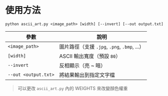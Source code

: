 # 使用方法
```
python ascii_art.py <image_path> [width] [--invert] [--out output.txt]
```

| 參數                   | 說明                                   |
| -------------------- | ------------------------------------ |
| `<image_path>`       | 圖片路徑（支援 `.jpg`, `.png`, `.bmp`, ...） |
| `[width]`            | ASCII 輸出寬度（預設 `80`）                  |
| `--invert`           | 反相顯示（亮 ~ 暗）                          |
| `--out <output.txt>` | 將結果輸出到指定文字檔                       |

> 可以更改 `ascii_art.py` 內的 WEIGHTS 來改變顏色權重
